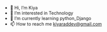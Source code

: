 - 👋 Hi, I’m Kiya
- 👀 I’m interested in Technology
- 🌱 I’m currently learning python_Django
- 📫 How to reach me kiyaraddev@gmail.com


<!---
KiyaRadDev/KiyaRadDev is a ✨ special ✨ repository because its `README.md` (this file) appears on your GitHub profile.
You can click the Preview link to take a look at your changes.
--->
